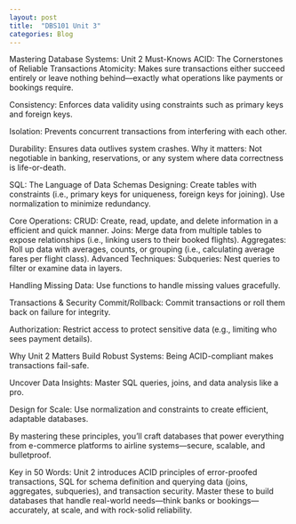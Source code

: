 ```yaml
---
layout: post
title:  "DBS101 Unit 3"
categories: Blog
---
```


Mastering Database Systems: Unit 2 Must-Knows
ACID: The Cornerstones of Reliable Transactions
Atomicity: Makes sure transactions either succeed entirely or leave nothing behind—exactly what operations like payments or bookings require.

Consistency: Enforces data validity using constraints such as primary keys and foreign keys.

Isolation: Prevents concurrent transactions from interfering with each other.

Durability: Ensures data outlives system crashes.
Why it matters: Not negotiable in banking, reservations, or any system where data correctness is life-or-death.

SQL: The Language of Data
Schemas Designing:
Create tables with constraints (i.e., primary keys for uniqueness, foreign keys for joining).
Use normalization to minimize redundancy.

Core Operations:
CRUD: Create, read, update, and delete information in a efficient and quick manner.
Joins: Merge data from multiple tables to expose relationships (i.e., linking users to their booked flights).
Aggregates: Roll up data with averages, counts, or grouping (i.e., calculating average fares per flight class).
Advanced Techniques:
Subqueries: Nest queries to filter or examine data in layers.

Handling Missing Data: Use functions to handle missing values gracefully.

Transactions & Security
Commit/Rollback: Commit transactions or roll them back on failure for integrity.

Authorization: Restrict access to protect sensitive data (e.g., limiting who sees payment details).

Why Unit 2 Matters
Build Robust Systems: Being ACID-compliant makes transactions fail-safe. 

Uncover Data Insights: Master SQL queries, joins, and data analysis like a pro.

Design for Scale: Use normalization and constraints to create efficient, adaptable databases.

By mastering these principles, you’ll craft databases that power everything from e-commerce platforms to airline systems—secure, scalable, and bulletproof.


Key in 50 Words:
Unit 2 introduces ACID principles of error-proofed transactions, SQL for schema definition and querying data (joins, aggregates, subqueries), and transaction security. Master these to build databases that handle real-world needs—think banks or bookings—accurately, at scale, and with rock-solid reliability.